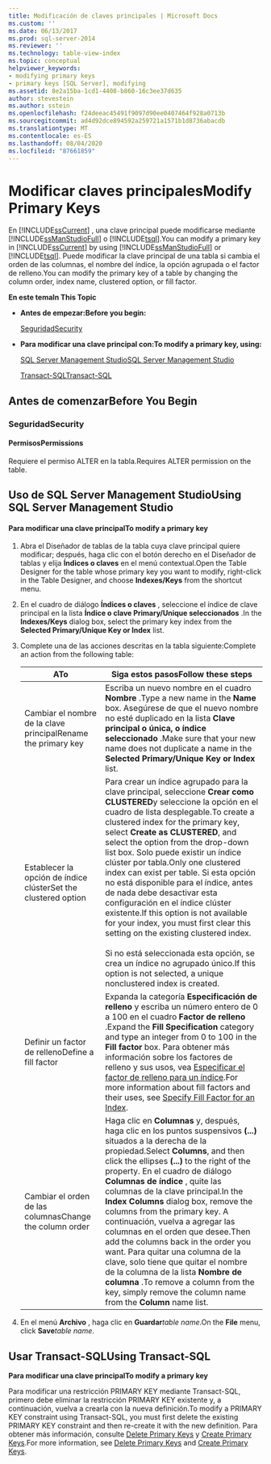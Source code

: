 ```yaml
---
title: Modificación de claves principales | Microsoft Docs
ms.custom: ''
ms.date: 06/13/2017
ms.prod: sql-server-2014
ms.reviewer: ''
ms.technology: table-view-index
ms.topic: conceptual
helpviewer_keywords:
- modifying primary keys
- primary keys [SQL Server], modifying
ms.assetid: 8e2a15ba-1cd1-4408-b860-16c3ee37d635
author: stevestein
ms.author: sstein
ms.openlocfilehash: f24deeac45491f9097d90ee0407464f928a0713b
ms.sourcegitcommit: ad4d92dce894592a259721a1571b1d8736abacdb
ms.translationtype: MT
ms.contentlocale: es-ES
ms.lasthandoff: 08/04/2020
ms.locfileid: "87661859"
---
```

# <a name="modify-primary-keys"></a><span data-ttu-id="b5459-102">Modificar claves principales</span><span class="sxs-lookup"><span data-stu-id="b5459-102">Modify Primary Keys</span></span>
  <span data-ttu-id="b5459-103">En [!INCLUDE[ssCurrent](../../includes/sscurrent-md.md)] , una clave principal puede modificarse mediante [!INCLUDE[ssManStudioFull](../../includes/ssmanstudiofull-md.md)] o [!INCLUDE[tsql](../../includes/tsql-md.md)].</span><span class="sxs-lookup"><span data-stu-id="b5459-103">You can modify a primary key in [!INCLUDE[ssCurrent](../../includes/sscurrent-md.md)] by using [!INCLUDE[ssManStudioFull](../../includes/ssmanstudiofull-md.md)] or [!INCLUDE[tsql](../../includes/tsql-md.md)].</span></span> <span data-ttu-id="b5459-104">Puede modificar la clave principal de una tabla si cambia el orden de las columnas, el nombre del índice, la opción agrupada o el factor de relleno.</span><span class="sxs-lookup"><span data-stu-id="b5459-104">You can modify the primary key of a table by changing the column order, index name, clustered option, or fill factor.</span></span>  
  
 <span data-ttu-id="b5459-105">**En este tema**</span><span class="sxs-lookup"><span data-stu-id="b5459-105">**In This Topic**</span></span>  
  
-   <span data-ttu-id="b5459-106">**Antes de empezar:**</span><span class="sxs-lookup"><span data-stu-id="b5459-106">**Before you begin:**</span></span>  
  
     [<span data-ttu-id="b5459-107">Seguridad</span><span class="sxs-lookup"><span data-stu-id="b5459-107">Security</span></span>](#Security)  
  
-   <span data-ttu-id="b5459-108">**Para modificar una clave principal con:**</span><span class="sxs-lookup"><span data-stu-id="b5459-108">**To modify a primary key, using:**</span></span>  
  
     [<span data-ttu-id="b5459-109">SQL Server Management Studio</span><span class="sxs-lookup"><span data-stu-id="b5459-109">SQL Server Management Studio</span></span>](#SSMSProcedure)  
  
     [<span data-ttu-id="b5459-110">Transact-SQL</span><span class="sxs-lookup"><span data-stu-id="b5459-110">Transact-SQL</span></span>](#TsqlProcedure)  
  
##  <a name="before-you-begin"></a><a name="BeforeYouBegin"></a> <span data-ttu-id="b5459-111">Antes de comenzar</span><span class="sxs-lookup"><span data-stu-id="b5459-111">Before You Begin</span></span>  
  
###  <a name="security"></a><a name="Security"></a> <span data-ttu-id="b5459-112">Seguridad</span><span class="sxs-lookup"><span data-stu-id="b5459-112">Security</span></span>  
  
####  <a name="permissions"></a><a name="Permissions"></a> <span data-ttu-id="b5459-113">Permisos</span><span class="sxs-lookup"><span data-stu-id="b5459-113">Permissions</span></span>  
 <span data-ttu-id="b5459-114">Requiere el permiso ALTER en la tabla.</span><span class="sxs-lookup"><span data-stu-id="b5459-114">Requires ALTER permission on the table.</span></span>  
  
##  <a name="using-sql-server-management-studio"></a><a name="SSMSProcedure"></a> <span data-ttu-id="b5459-115">Uso de SQL Server Management Studio</span><span class="sxs-lookup"><span data-stu-id="b5459-115">Using SQL Server Management Studio</span></span>  
  
#### <a name="to-modify-a-primary-key"></a><span data-ttu-id="b5459-116">Para modificar una clave principal</span><span class="sxs-lookup"><span data-stu-id="b5459-116">To modify a primary key</span></span>  
  
1.  <span data-ttu-id="b5459-117">Abra el Diseñador de tablas de la tabla cuya clave principal quiere modificar; después, haga clic con el botón derecho en el Diseñador de tablas y elija **Índices o claves** en el menú contextual.</span><span class="sxs-lookup"><span data-stu-id="b5459-117">Open the Table Designer for the table whose primary key you want to modify, right-click in the Table Designer, and choose **Indexes/Keys** from the shortcut menu.</span></span>  
  
2.  <span data-ttu-id="b5459-118">En el cuadro de diálogo **Índices o claves** , seleccione el índice de clave principal en la lista **Índice o clave Primary/Unique seleccionados** .</span><span class="sxs-lookup"><span data-stu-id="b5459-118">In the **Indexes/Keys** dialog box, select the primary key index from the **Selected Primary/Unique Key or Index** list.</span></span>  
  
3.  <span data-ttu-id="b5459-119">Complete una de las acciones descritas en la tabla siguiente:</span><span class="sxs-lookup"><span data-stu-id="b5459-119">Complete an action from the following table:</span></span>  
  
    |<span data-ttu-id="b5459-120">A</span><span class="sxs-lookup"><span data-stu-id="b5459-120">To</span></span>|<span data-ttu-id="b5459-121">Siga estos pasos</span><span class="sxs-lookup"><span data-stu-id="b5459-121">Follow these steps</span></span>|  
    |--------|------------------------|  
    |<span data-ttu-id="b5459-122">Cambiar el nombre de la clave principal</span><span class="sxs-lookup"><span data-stu-id="b5459-122">Rename the primary key</span></span>|<span data-ttu-id="b5459-123">Escriba un nuevo nombre en el cuadro **Nombre** .</span><span class="sxs-lookup"><span data-stu-id="b5459-123">Type a new name in the **Name** box.</span></span> <span data-ttu-id="b5459-124">Asegúrese de que el nuevo nombre no esté duplicado en la lista **Clave principal o única, o índice seleccionado** .</span><span class="sxs-lookup"><span data-stu-id="b5459-124">Make sure that your new name does not duplicate a name in the **Selected Primary/Unique Key or Index** list.</span></span>|  
    |<span data-ttu-id="b5459-125">Establecer la opción de índice clúster</span><span class="sxs-lookup"><span data-stu-id="b5459-125">Set the clustered option</span></span>|<span data-ttu-id="b5459-126">Para crear un índice agrupado para la clave principal, seleccione **Crear como CLUSTERED**y seleccione la opción en el cuadro de lista desplegable.</span><span class="sxs-lookup"><span data-stu-id="b5459-126">To create a clustered index for the primary key, select **Create as CLUSTERED**, and select the option from the drop-down list box.</span></span> <span data-ttu-id="b5459-127">Solo puede existir un índice clúster por tabla.</span><span class="sxs-lookup"><span data-stu-id="b5459-127">Only one clustered index can exist per table.</span></span> <span data-ttu-id="b5459-128">Si esta opción no está disponible para el índice, antes de nada debe desactivar esta configuración en el índice clúster existente.</span><span class="sxs-lookup"><span data-stu-id="b5459-128">If this option is not available for your index, you must first clear this setting on the existing clustered index.</span></span><br /><br /> <span data-ttu-id="b5459-129">Si no está seleccionada esta opción, se crea un índice no agrupado único.</span><span class="sxs-lookup"><span data-stu-id="b5459-129">If this option is not selected, a unique nonclustered index is created.</span></span>|  
    |<span data-ttu-id="b5459-130">Definir un factor de relleno</span><span class="sxs-lookup"><span data-stu-id="b5459-130">Define a fill factor</span></span>|<span data-ttu-id="b5459-131">Expanda la categoría **Especificación de relleno** y escriba un número entero de 0 a 100 en el cuadro **Factor de relleno** .</span><span class="sxs-lookup"><span data-stu-id="b5459-131">Expand the **Fill Specification** category and type an integer from 0 to 100 in the **Fill factor** box.</span></span> <span data-ttu-id="b5459-132">Para obtener más información sobre los factores de relleno y sus usos, vea [Especificar el factor de relleno para un índice](../indexes/specify-fill-factor-for-an-index.md).</span><span class="sxs-lookup"><span data-stu-id="b5459-132">For more information about fill factors and their uses, see [Specify Fill Factor for an Index](../indexes/specify-fill-factor-for-an-index.md).</span></span>|  
    |<span data-ttu-id="b5459-133">Cambiar el orden de las columnas</span><span class="sxs-lookup"><span data-stu-id="b5459-133">Change the column order</span></span>|<span data-ttu-id="b5459-134">Haga clic en **Columnas** y, después, haga clic en los puntos suspensivos **(...)** situados a la derecha de la propiedad.</span><span class="sxs-lookup"><span data-stu-id="b5459-134">Select **Columns**, and then click the ellipses **(...)** to the right of the property.</span></span> <span data-ttu-id="b5459-135">En el cuadro de diálogo  **Columnas de índice** , quite las columnas de la clave principal.</span><span class="sxs-lookup"><span data-stu-id="b5459-135">In the  **Index Columns** dialog box, remove the columns from the primary key.</span></span> <span data-ttu-id="b5459-136">A continuación, vuelva a agregar las columnas en el orden que desee.</span><span class="sxs-lookup"><span data-stu-id="b5459-136">Then add the columns back in the order you want.</span></span> <span data-ttu-id="b5459-137">Para quitar una columna de la clave, solo tiene que quitar el nombre de la columna de la lista **Nombre de columna** .</span><span class="sxs-lookup"><span data-stu-id="b5459-137">To remove a column from the key, simply remove the column name from the **Column** name list.</span></span>|  
  
4.  <span data-ttu-id="b5459-138">En el menú **Archivo** , haga clic en **Guardar**_table name_.</span><span class="sxs-lookup"><span data-stu-id="b5459-138">On the **File** menu, click **Save**_table name_.</span></span>  
  
##  <a name="using-transact-sql"></a><a name="TsqlProcedure"></a> <span data-ttu-id="b5459-139">Usar Transact-SQL</span><span class="sxs-lookup"><span data-stu-id="b5459-139">Using Transact-SQL</span></span>  
 <span data-ttu-id="b5459-140">**Para modificar una clave principal**</span><span class="sxs-lookup"><span data-stu-id="b5459-140">**To modify a primary key**</span></span>  
  
 <span data-ttu-id="b5459-141">Para modificar una restricción PRIMARY KEY mediante Transact-SQL, primero debe eliminar la restricción PRIMARY KEY existente y, a continuación, vuelva a crearla con la nueva definición.</span><span class="sxs-lookup"><span data-stu-id="b5459-141">To modify a PRIMARY KEY constraint using Transact-SQL, you must first delete the existing PRIMARY KEY constraint and then re-create it with the new definition.</span></span> <span data-ttu-id="b5459-142">Para obtener más información, consulte [Delete Primary Keys](delete-primary-keys.md) y [Create Primary Keys](create-primary-keys.md).</span><span class="sxs-lookup"><span data-stu-id="b5459-142">For more information, see [Delete Primary Keys](delete-primary-keys.md) and [Create Primary Keys](create-primary-keys.md).</span></span>  
  
###  <a name="TsqlExample"></a>  
